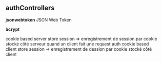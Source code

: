 ## **authControllers** ##

**jsonwebtoken**
    JSON Web Token

**bcrypt**

cookie based server store session => enregistrement de session par cookie stocké côté serveur 
quand un client fait une request auth 
cookie based client store session => enregistrement de dession par cookie stocké côté client